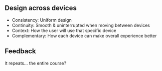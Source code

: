 ## Design across devices

- Consistency: Uniform design
- Continuity: Smooth & uninterrupted when moving between devices
- Context: How the user will use that specific device
- Complementary: How each device can make overall experience better

## Feedback

It repeats... the entire course?
